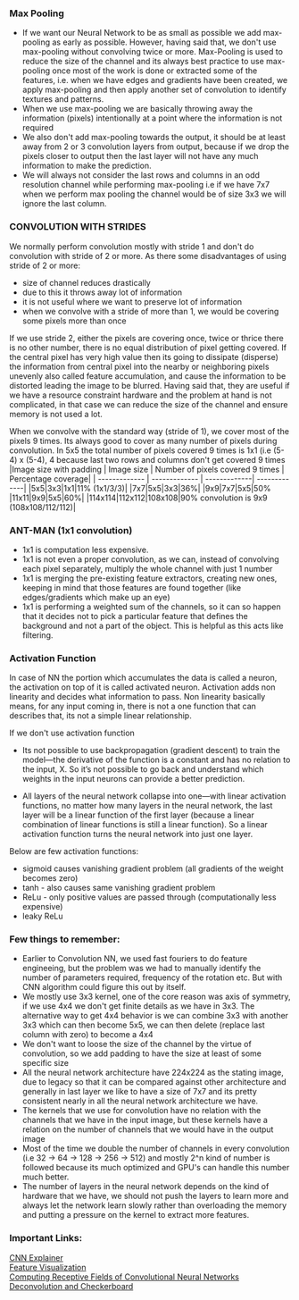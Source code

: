 ### Max Pooling

- If we want our Neural Network to be as small as possible we add max-pooling as early as possible. However, having said that, we don't use max-pooling without convolving twice or more. Max-Pooling is used to reduce the size of the channel and its always best practice to use max-pooling once most of the work is done or extracted some of the features, i.e. when we have edges and gradients have been created, we apply max-pooling and then apply another set of convolution to identify textures and patterns.
- When we use max-pooling we are basically throwing away the information (pixels)  intentionally at a point where the information is not required
- We also don't add max-pooling towards the output, it should be at least away from 2 or 3 convolution layers from output, because if we drop the pixels closer to output then the last layer will not have any much information to make the prediction.
- We will always not consider the last rows and columns in an odd resolution channel while performing max-pooling i.e if we have 7x7 when we perform max pooling the channel would be of size 3x3 we will ignore the last column.

### CONVOLUTION WITH STRIDES
We normally perform convolution mostly with stride 1 and don't do convolution with stride of 2 or more. As there some disadvantages of using stride of 2 or more:
- size of channel reduces drastically
- due to this it throws away lot of information
- it is not useful where we want to preserve lot of information
- when we convolve with a stride of more than 1, we would be covering some pixels more than once

If we use stride 2, either the pixels are covering once, twice or thrice there is no other number, there is no equal distribution of pixel getting covered. If the central pixel has very high value then its going to dissipate (disperse) the information from central pixel into the nearby or neighboring pixels unevenly also called feature accumulation, and cause the information to be distorted leading the image to be blurred.
Having said that, they are useful if we have a resource constraint hardware and the problem at hand is not complicated, in that case we can reduce the size of the channel and ensure memory is not used a lot.


When we convolve with the standard way (stride of 1), we cover most of the pixels 9 times. Its always good to cover as many number of pixels during convolution.
In 5x5 the total number of pixels covered 9 times is 1x1 (i.e (5-4) x (5-4), 4 because last two rows and columns don't get covered 9 times
|Image size with padding | Image size | Number of pixels covered 9 times | Percentage coverage|
| ------------- | ------------- | -------------| -------------|
|5x5|3x3|1x1|11% (1x1/3/3)|
|7x7|5x5|3x3|36%|
|9x9|7x7|5x5|50%
|11x11|9x9|5x5|60%|
|114x114|112x112|108x108|90% convolution is 9x9 (108x108/112/112)|


### ANT-MAN (1x1 convolution)

- 1x1 is computation less expensive. 
- 1x1 is not even a proper convolution, as we can, instead of convolving each pixel separately, multiply the whole channel with just 1 number
- 1x1 is merging the pre-existing feature extractors, creating new ones, keeping in mind that those features are found together (like edges/gradients which make up an eye)
- 1x1 is performing a weighted sum of the channels, so it can so happen that it decides not to pick a particular feature that defines the background and not a part of the object. This is helpful as this acts like filtering.

### Activation Function

In case of NN the portion which accumulates the data is called a neuron, the activation on top of it is called activated neuron. Activation adds non linearity and decides what information to pass. Non linearity basically means, for any input coming in, there is not a one function that can describes that, its not a simple linear relationship.

If we don't use activation function
- Its not possible to use backpropagation (gradient descent) to train the model—the derivative of the function is a constant and has no relation to the input, X. So it’s not possible to go back and understand which weights in the input neurons can provide a better prediction.

- All layers of the neural network collapse into one—with linear activation functions, no matter how many layers in the neural network, the last layer will be a linear function of the first layer (because a linear combination of linear functions is still a linear function). So a linear activation function turns the neural network into just one layer.

Below are few activation functions:
- sigmoid causes vanishing gradient problem (all gradients of the weight becomes zero)
- tanh - also causes same vanishing gradient problem
- ReLu - only positive values are passed through (computationally less expensive)
- leaky ReLu

### Few things to remember:
- Earlier to Convolution NN, we used fast fouriers to do feature engineeing, but the problem was we had to manually identify the number of parameters required, frequency of the rotation etc. But with CNN algorithm could figure this out by itself.
- We mostly use 3x3 kernel, one of the core reason was axis of symmetry, if we use 4x4 we don't get finite details as we have in 3x3.
The alternative way to get 4x4 behavior is we can combine 3x3 with another 3x3 which can then become 5x5, we can then delete (replace last column with zero) to become a 4x4
- We don't want to loose the size of the channel by the virtue of convolution, so we add padding to have the size at least of some specific size
- All the neural network architecture have 224x224 as the stating image, due to legacy so that it can be compared against other architecture and generally in last layer we like to have a size of 7x7 and its pretty consistent nearly in all the neural network architecture we have.
- The kernels that we use for convolution have no relation with the channels that we have in the input image, but these kernels have a relation on the number of channels that we would have in the output image
- Most of the time we double the number of channels in every convolution (i.e 32 -> 64 -> 128 -> 256 -> 512) and mostly 2^n kind of number is followed because its much optimized and GPU's can handle this number much better.
- The number of layers in the neural network depends on the kind of hardware that we have, we should not push the layers to learn more and always let the network learn slowly rather than overloading the memory and putting a pressure on the kernel to extract more features.



### Important Links:
[CNN Explainer](https://poloclub.github.io/cnn-explainer/) <br/>
[Feature Visualization](https://distill.pub/2017/feature-visualization/)<br/>
[Computing Receptive Fields of Convolutional Neural Networks](https://distill.pub/2019/computing-receptive-fields/)<br/>
[Deconvolution and Checkerboard](https://distill.pub/2016/deconv-checkerboard/)
